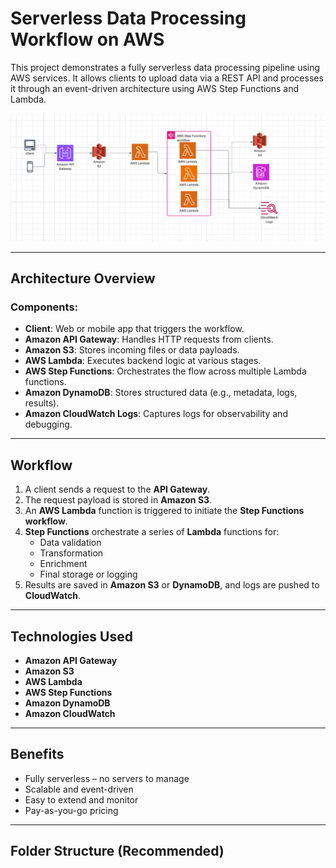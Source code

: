 # Serverless Data Processing Workflow on AWS

This project demonstrates a fully serverless data processing pipeline using AWS services. It allows clients to upload data via a REST API and processes it through an event-driven architecture using AWS Step Functions and Lambda.

![Architecture Diagram](./Capture.PNG)

---

##  Architecture Overview

### Components:
- **Client**: Web or mobile app that triggers the workflow.
- **Amazon API Gateway**: Handles HTTP requests from clients.
- **Amazon S3**: Stores incoming files or data payloads.
- **AWS Lambda**: Executes backend logic at various stages.
- **AWS Step Functions**: Orchestrates the flow across multiple Lambda functions.
- **Amazon DynamoDB**: Stores structured data (e.g., metadata, logs, results).
- **Amazon CloudWatch Logs**: Captures logs for observability and debugging.

---

##  Workflow

1. A client sends a request to the **API Gateway**.
2. The request payload is stored in **Amazon S3**.
3. An **AWS Lambda** function is triggered to initiate the **Step Functions workflow**.
4. **Step Functions** orchestrate a series of **Lambda** functions for:
   - Data validation
   - Transformation
   - Enrichment
   - Final storage or logging
5. Results are saved in **Amazon S3** or **DynamoDB**, and logs are pushed to **CloudWatch**.

---

##  Technologies Used

- **Amazon API Gateway**
- **Amazon S3**
- **AWS Lambda**
- **AWS Step Functions**
- **Amazon DynamoDB**
- **Amazon CloudWatch**

---

## Benefits

- Fully serverless – no servers to manage
- Scalable and event-driven
- Easy to extend and monitor
- Pay-as-you-go pricing

---

##  Folder Structure (Recommended)

